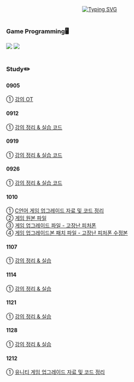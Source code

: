 <div align="center">
<a href="https://git.io/typing-svg"><img src="https://readme-typing-svg.demolab.com?font=Fredoka+One&size=50&pause=1000&color=A8B9CC&background=222222&center=true&vCenter=true&random=true&width=1100&height=130&lines=Gnyo's+Game+Programming" alt="Typing SVG" /></a>
</div>
</br>

### Game Programming🖥️
<img src="https://img.shields.io/badge/C-20232a.svg?style=for-the-badge&logo=c&logoColor=A8B9CC"/> <img src="https://img.shields.io/badge/C++-20232a.svg?style=for-the-badge&logo=c%2B%2B&logoColor=00599C"/></br></br>

### Study✏️
#### 0905
① <a href="https://github.com/Gnyo/gamepgm/tree/main/0905"> 강의 OT </a></br>

#### 0912
① <a href="https://github.com/Gnyo/gamepgm/tree/main/0912"> 강의 정리 & 실습 코드 </a></br>

#### 0919
① <a href="https://github.com/Gnyo/gamepgm/tree/main/0919"> 강의 정리 & 실습 코드 </a></br>

#### 0926
① <a href="https://github.com/Gnyo/gamepgm/tree/main/0926"> 강의 정리 & 실습 코드 </a></br>

#### 1010
① <a href="https://github.com/Gnyo/gamepgm/tree/main/1010"> C언어 게임 업그레이드 자료 및 코드 정리 </a></br>
② <a href="https://github.com/Gnyo/gamepgm/blob/main/1010/%EC%9B%90%EB%B3%B8.cpp"> 게임 원본 파일 </a></br>
③ <a href="https://github.com/Gnyo/gamepgm/blob/main/1010/%EA%B3%A0%EC%9E%A5%EB%82%9C_%ED%94%BC%EC%B2%98%ED%8F%B0.cpp"> 게임 업그레이드 파일 - 고장난 피처폰 </a></br>
④ <a href="https://github.com/Gnyo/gamepgm/blob/main/1010/%EA%B3%A0%EC%9E%A5%EB%82%9C_%ED%94%BC%EC%B2%98%ED%8F%B0_%EC%88%98%EC%A0%95%EB%B3%B8.cpp"> 게임 업그레이드본 패치 파일 - 고장난 피처폰 수정본 </a></br>

#### 1107
① <a href="https://github.com/Gnyo/gamepgm/tree/main/1107"> 강의 정리 & 실습 </a></br>

#### 1114
① <a href="https://github.com/Gnyo/gamepgm/tree/main/1114"> 강의 정리 & 실습 </a></br>

#### 1121
① <a href="https://github.com/Gnyo/gamepgm/tree/main/1121"> 강의 정리 & 실습 </a></br>

#### 1128
① <a href="https://github.com/Gnyo/gamepgm/tree/main/1128"> 강의 정리 & 실습 </a></br>

#### 1212
① <a href="https://github.com/Gnyo/gamepgm/tree/main/1212"> 유니티 게임 업그레이드 자료 및 코드 정리 </a></br>

